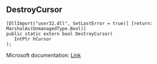 ## DestroyCursor

```
[DllImport("user32.dll", SetLastError = true)] [return: MarshalAs(UnmanagedType.Bool)]
public static extern bool DestroyCursor(
   IntPtr hCursor
);
```

Microsoft documentation: [Link](https://docs.microsoft.com/en-us/windows/win32/api/winuser/nf-winuser-destroycursor)
